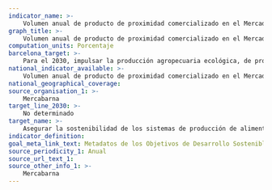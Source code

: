 ```yaml
---
indicator_name: >-
    Volumen anual de producto de proximidad comercializado en el Mercado Central de Frutas y Hortalizas de Mercabarna
graph_title: >-
    Volumen anual de producto de proximidad comercializado en el Mercado Central de Frutas y Hortalizas de Mercabarna
computation_units: Porcentaje
barcelona_target: >-
    Para el 2030, impulsar la producción agropecuaria ecológica, de proximidad y resiliente, a través de la red comercial minorista y mayorista, y promover la adopción de la dieta de salud planetaria
national_indicator_available: >-
    Volumen anual de producto de proximidad comercializado en el Mercado Central de Frutas y Hortalizas de Mercabarna
national_geographical_coverage: 
source_organisation_1: >-
    Mercabarna
target_line_2030: >-
    No determinado
target_name: >-
    Asegurar la sostenibilidad de los sistemas de producción de alimentos y aplicar prácticas agrícolas resilientes que aumenten la productividad y la producción, contribuyan al mantenimiento de los ecosistemas, fortalezcan la capacidad de adaptación al cambio climático, los fenómenos meteorológicos extremos, las sequías, las inundaciones y otros desastres, y mejoren progresivamente la calidad de la tierra y el suelo
indicator_definition:
goal_meta_link_text: Metadatos de los Objetivos de Desarrollo Sostenible de las Naciones Unidas (pdf 894kB)
source_periodicity_1: Anual
source_url_text_1: 
source_other_info_1: >-
    Mercabarna
---
```


